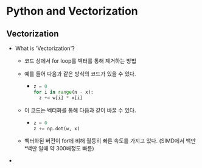 # Python and Vectorization

## Vectorization

- What is 'Vectorization'?

  - 코드 상에서 for loop를 벡터를 통해 제거하는 방법

  - 예를 들어 다음과 같은 방식의 코드가 있을 수 있다.

    - ```python
      z = 0
      for i in range(n - x):
      	z += w[i] * x[i]
      ```

  - 이 코드는 벡터화를 통해 다음과 같이 바꿀 수 있다.

    - ```python
      z = 0
      z += np.dot(w, x)
      ```

  - 벡터화된 버전이 for에 비해 월등히 빠른 속도를 가지고 있다. (SIMD에서 백만*백만 일때 약 300배정도 빠름)

- 